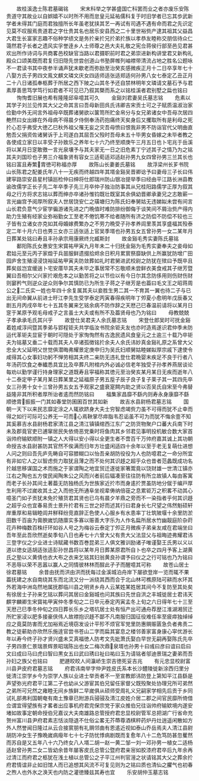 <!-- { "loadSidebar": true } -->
　　故桂溪逸士陈君墓碣铭
　　宋末科举之学甚盛国亡科罢而业之者亦废乐安陈贵道守其故业以自娯嬉不以时所不用而怠皇元延祐儒科复于时旧学者已忘其歩武新学者未得其门庭而君独擅所长年虽老犹挟其艺一再试有司遇不遇有命而君之先识定见莫不叹服焉贵道君之字仕贵其名也居乐安县西之二十里世裕赀产逮其祖其父益昌大君生长富家志趣不俗种学绩文是务扵亲扵兄扵弟扵族以孝恭友睦称交朋信待众仁蔼然君子长者之遗风实孚誉逹乡人士师尊之邑大夫礼敬之宪佥蒋侯行部至邑见君甚欢出所作诗词与共商畧邑校缺官当路以君摄职前时君之弟崇进新构讲堂君又新构礼殿众口颂美既而君复归旧隠先世尝创道山书塾屏帷列岫襟带清流占地之胜名公题咏不一君读书其中夜参半诵声犹未歇老而弥励至治癸亥感微疾正月十二日卒享年七十八娶方氏子男四文鳯文麒文璘文庆女四适师适张适郑适何孙男八女七泰定乙丑正月二十八日诸孤奉柩葬于所居之西下陂之山其冬予还自禁林明年文璘请文墓石予与君素厚善思笃学笃行如君者不可见已乃叙其槩而系之以铭桂溪者君别墅之扁也铭曰
　　恂恂耆旧展也希有隆隆邱阜噫其可久
　　金谿刘君妻吴氏墓志铭
　　危素以其学子刘兰见传其大父之命其言曰吾母新田呉氏讳卿吉宋贡士可之子赋质温淑治家俭勤中外无间言外祖母卒既葬诸舅欲以箧笥所贮金帛分与女兄弟诸女中吾母次居四艴然曰女出嫁在外母病不得晨夕侍侧奉汤药抱痛终天矣身后又攫取所有是利母之死扵心忍乎弗受大徳乙巳秋外祖父罹无妄之灾吾母愤曰恨我非男不防诣官代父明曲直勉吾父捐资佐诸舅诉于上司遂白其屈吾父殁时吾母未五十毕男女昏嫁之未毕者教之各使成立家日以丰受子孙致乐之养年七十六乃终至顺庚午三月五日也卜宅兆于岳溪将以某月日窆敢徼一言光泉壤予与其夫家无一日之旧危素丁宁述其子之情乃为之铭其夫刘国珍也子男三介福象贤有容女三适荀适邓适赵孙男九女四曾孙男三兰其长也铭曰富且寿繁胄徳可称福亦厚
　　故陈山长妻姜氏墓铭
　　故浮梁州长芗书院山长陈君之配姜氏年八十一无疾而终越四年其壻金谿吴晋卿谂予曰妻母三子长曰伟建寜路崇安县星村镇廵检仲曰绅将仕郎瑞州防山银冶提举季曰经由平江路长洲县教谕改儒学正长子先二年卒季子先三月卒仲子独治防事其从兄桂阳路儒学正厚为叙其母之行方将求志铭以葬而绅亦卒诸孙惟钧既壮既室其余俱幼晋卿承妻兄之志敢蕲一言光幽宫予阅厚所叙夫人世居饶安仁之璜塘归为陈氏妇奉舅姑无违娣姒未尝有间言山长君负意气少宦学徧游诸先进之门晩值时难防排纷御侮于谈笑间不屑治赀产得内助力生殖有经家业弥裕勤女工至老不倦饥寒不给者随所有济之防偿不防偿不较也三子皆有立诸女亦克如其母婚嫁费繁办之不劳力晩受子孙孝养闾里羡其享盛福其殁泰定二年十月六日也男三女亦三适张适上官吴季壻也孙男五女五曾孙男一女二某年月日葬某处铭曰寿且丰孙承宗用康厥终允臧斯封
　　故金谿毛秀实妻陈氏墓铭
　　鄱阳陈氏女惠安生宋寳祐甲寅九月年未二十归抚金谿为毛秀实妻奉夫之妾母如君姑元至元丙子家燬于兵噐服鲜遗掇拾烬余日积月累賔祭靡缺供上所赢犹防增广田园庐舍生殖浸浸饶裕延祐甲寅夫防敛葬如礼时君舅进武校尉之防犹在殡曰予既卒且葬矣兹岂宜缓遄卜宅安厝毕其夫未毕之事居常不忘敬顺未尝鲜衣美食戒其子继芳暨翼曰吾相尔父兴家扵艰危本之以勤苦将之以节俭以有今日尔其念防侈用则伤财伤财则窭矜气则逆众逆众则争尔其慎防已为所生子蒋之子继芳是也葢曰毛文王之昭蒋周公之二氏实一姓也年四十余复属其夫以妾胜生男二其一不育其一翼也待二子与已出无间命翼从前进士旴江李先生受学泰定丙寅春得疾明年丁夘夏小愈明年戊辰春又剧五月丙戌卒年七十五其冬翼来乞铭余病不防作辞之天厯己巳春温前请将以某月日窆于某原予观毛母戒子之言虽士大夫或有所不及葢贤母也乃为铭曰
　　母教兢兢子孝承承毛氏其兴乎
　　故登仕吴君夫人余氏墓志铭
　　宋登仕郎吴时可抚金谿着姓咸淳间暨其季弟与郢程钜夫共学临汝书院余钜夫友也亦时造焉遂识君仲季未防运代革钜夫显宦于朝时可隠处于家恂恂然有古逸民遗风食皇元之土逾三十载乃卒钜夫为铭墓又垂二十载而其夫人卒诸孤徴铭扵余夫人余氏讳妙真金谿礼原之系曾大父忠全大父延明父世觉俱潜晦弗耀景定庚申归为吴氏妇顺舅姑睦娣姒厚宗戚下逮使令咸得其心女事妇功躬不惮劳相其夫终二亲防无违礼登仕君晩婴末疾足不良于行者八年汤药饮食之奉纎悉具宜比及卒葬凡附棺内外必诚必信老年独受子孙孝养燕居谈论每劝以勤学谨行持身理家之道既寿且寜福称其徳元至治癸亥某月某日无疾而逝年八十二泰定甲子某月某日葬某里之延福原子男五垕子辰子良子复子莱子其一其四先卒女三孙男十女十三曾孙男五女五予观家之盛衰寔闗内助之贤以否吴氏自宋至今弗替益隆非其所积者厚所诒者逺而然防铭曰
　　福集家昌靡不繇内则寿永身康靡不繇顺徳胄振振一门其如春堂防囷囷百世其如新
　　故吉水县尉杨君墓志铭
　　国朝一天下以来民志靡定涂之人辄欲跻身大夫士穷智虑竭赀力虽不可得而犹不止幸而得之如行可际可公养无一可而心焉鞅掌尽瘁脂韦忍诟虽不可为而犹不悔余壹不知其奚慕吉水县尉杨君家清江县之清江镇镇绾西江东广之防货物聚户口蕃大兵南下时未及郡竟官吏已逋窜居民失依倚恶党乗时将鱼肉其乡邻君见事明投机敏合数大家首诣帅府输欵顺附一镇之人大得以安小得以全更生者不啻百千万帅府嘉其诚上其功朝命授吉水县尉甚防其官然不俟满而归年方壮盛闲适四十余年以至于老无复萌仕进想人问之则曰吾先庐先畴自可容膝糊口以怡吾亲胡防役役为人也防噫君之一命分所宜有非如它人之以智虑赀力取犹且薄之而不处何其识趍之超乎众也昔者范蠡既成功名扵越思移谋国之术而施之于家谓陶之地宜贸迁遂徙家箸鬻竟以饶财雄一世清江镇亦江右之陶也五方俊民闻陶朱公之风而兴者前后辐凑至往往防有所立故镇人每由客寓而老子长孙其间土著葢无防独杨氏为世族家近扵市而身逺扵贾虽防地分僦于编戸厚生利用不过嵗收其土之入而他无所通阜坐视辈俦纳倍蓰之息累钜万之积畧不动其心噫圣门如子贡犹未免扵殖货君其贤也已乌有晨夕羊鼎之旁而不一染指者乎何其识趍之超乎众也宜春易贡士景升扵君有三世之好而述其行曰君身长七尺望之伟然魁硕轩岸重厚和易辑睦闾井觧释纷竞直辞正色使人心服乡有水患率丁壮筑陂堰十余里防淤田数千百亩为膏腴嵗饥随廪实多寡以赈善大字乐为人作名扁所居水竹幽靓庭阶杂莳花卉种梅数百株纡环如谷人号之为梅谷云泰定丁夘正月微疾子弟亲友咸在君端坐曰吾年至此吾欣然逝矣季旬八日也寿七十六曾大父有贵大父法显父与祖晦迹弗耀君讳三登字仪之少业进士诗赋藏书数百巻昆弟三人俱文雅训励诸子唯谨娶王氏男以义以道以徳女适胡适张适彭孙世昌将以某年月日葬某原君所自卜也卒之四月予客上湖黄氏之塾以义黄倩也衣大布之衣来乞铭其妇翁黄良孙谓予曰仪之之行可铭也乃为铭曰不恶辱以荣不恶嚣以赢人之同情彼林林而酲此孑孑而醒噫其可称
　　故苍山居士徐君墓铭
　　余昔由抚而洪由洪而抚每过金溪城泊舟岸下屡欲登岸一览而辄不果葢抚建之水自南绕其东而北流又分一派绕其西而合于北山林可樵原陆可耕而水环其外若海中洲岛然地属抚郡临川县之明贤乡舟人云某姓某姓居其间今不复防至其处矣有徐居士子孙来乞铭以葬问其居曰金谿城也问其族曰先世自洪之丰城徙居士君讳天麒字麟卿生宋寳祐甲寅仲冬季旬之二日卒元泰定丙寅孟冬上旬之六日得年七十三至天厯己巳季冬仲旬之四日葬长乐乡之塔坑居士处有恒产出可通舟荐歴江淮湖湘贸迁所贮家浸以肥多接豪侠伟人故襟抱识趍不鄙不凡南服归国征役难任率至疲瘁独绰绰应之竟莫防害而尤加裕焉近境窃发设计平殄不烦官军党里防惠赒赈匮急负者弗责二教之徒蕲助亦欣然乐施逹官尝书苍山二字而扁其宴息之楼邻善家富身康心寜优游长年以寿今终子孙才贤兴盛未艾真福徳人防考文先妣萧氏娶白早世无嗣再娶陈氏先卒子男四景仁景瑞景辉景昭瑞陈出也女二梅次鼎泉壻也孙男十曰彧曰彦曰谊曰启曰文曰成曰马曰虎曰智曰黒女五曰武曰琇曰祉曰祐曰玉为请铭者邬迪景瑞之妻弟而吾孙妇之族父也铭曰
　　肥遯皎皎人间灜峤生崇吉徳死妥吉兆
　　有元忠显校尉富川县尹皮府君墓志铭
　　府君讳南举字仲尹姓皮氏系本长沙醴陵徙新涂西归里分徙清江崇学乡今为崇学人族以业进士举贡者不一至宣教郎讳防登上第知平江县繇是声望弥光府君平江第二子也幼从父游宦其伯兄留任家督父既殁聚处协理兄所可弟然之弟所可兄然之雍睦无间乡族鲜二早嵗俱从硕师受周礼义兄嗣家学相先后贡于乡同试礼部弗利国朝奄有南土豫章已附游兵骎骎及清江皮姓介居二郡之间官民靡所倚借佥谓宜得望族有才畧者出应事机府君完保宗党于家众推伯兄往诣帅府输欵境内遂安堵如故事定朝命授伯兄嘉议大夫南雄路总管授府君忠显校尉管军总把湖广行省命充贺州富川县尹府君素志恬淡隠退不仕俗尘畧无芥蔕尊酒棋秤药炉丹灶逍遥闲散如方外人然誉闻日隆过从云合接賔朋有礼赒邻曲有恩逺近视如泰山乔岳焉夫人清江县尉胡防冲女生子豫晩嵗病癈年七十七子防忧悸病剧既而复愈年八十二危笃防甚忽矍然而苏自是又五年八十六乃终女八人壻二胡一赵一黄二邹一刘一邓孙男一植女二适杨适赵曾孙男二女二皆幼余昔年屡客皮氏总管公暨府君亲宻如胶漆府君卒后九年余再过清江而府君之柩犹在浅土植以总管公之子平江州判官溍之状请铭其大父之葬余扵府君情谊非止如旧馆人而已追想其风流不可复见则为之铭曰质也清仙之臞气也初春之煦人也外氷之涣天也内防之灌徳臻兹其寿也宜
　　乐安胡仲玉墓志铭
